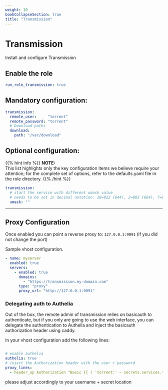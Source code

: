 ```yaml
---
weight: 10
bookCollapseSection: true
title: "Transmission"
---
```


# Transmission
Install and configure Transmission

## Enable the role
``` yaml
run_role_transmission: true

```

## Mandatory configuration: 
```yaml
transmission:
  remote_user:     "torrent"
  remote_password: "torrent"
  # Download paths
  download:
    path: "/var/download"


```

## Optional configuration:

{{% hint info %}}
**NOTE:**  
This list highlights only the key configuration items we believe require your attention;
for the complete set of options, refer to the defaults.yaml file in the role directory.
{{% /hint %}}

```yaml
transmission:
  # start the service with different umask value
  # needs to be set in decimal notation: 18=022 (644), 2=002 (664), 7=007 (660)
  umask: ""

```

---
## Proxy Configuration

Once enabled you can point a reverse proxy to: `127.0.0.1:9091` (if you did not change the port)

Sample vhost configuration.
```yaml
- name: myserver
  enabled: true
  servers:
    - enabled: true
      domains:
        - "https://transmission.my-domain.com"
      type: "proxy"
      proxy_url: "http://127.0.0.1:9091"
```
### Delegating auth to Authelia

Out of the box, the remote admin of transmission relies on basicauth to authenticate, but if you
only are going to use the web interface, you can delegate the authentication to Authelia and
inject the basicauth authorization header using caddy.

In your vhost configuration add the following lines:
```yaml

# enable authelia
authelia: true
# inject the Authorization header with the user +`password
proxy_lines:
  - header_up Authorization "Basic {{ ( 'torrent:' ~ secrets.services.transmission.password ) | b64encode }}"
```
please adjust accordingly to your username + secret location 

